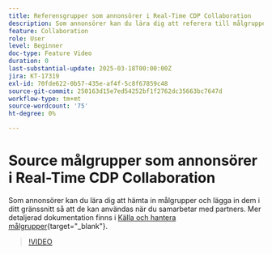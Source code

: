 ```yaml
---
title: Referensgrupper som annonsörer i Real-Time CDP Collaboration
description: Som annonsörer kan du lära dig att referera till målgrupper och föra in dem i ditt gränssnitt så att de kan användas när du samarbetar med partners.
feature: Collaboration
role: User
level: Beginner
doc-type: Feature Video
duration: 0
last-substantial-update: 2025-03-18T00:00:00Z
jira: KT-17319
exl-id: 70fde622-0b57-435e-af4f-5c8f67859c48
source-git-commit: 250163d15e7ed54252bf1f2762dc35663bc7647d
workflow-type: tm+mt
source-wordcount: '75'
ht-degree: 0%

---
```


# Source målgrupper som annonsörer i Real-Time CDP Collaboration

Som annonsörer kan du lära dig att hämta in målgrupper och lägga in dem i ditt gränssnitt så att de kan användas när du samarbetar med partners. Mer detaljerad dokumentation finns i [Källa och hantera målgrupper](https://experienceleague.adobe.com/sv/docs/real-time-cdp-collaboration/using/setup/onboard-audiences){target="_blank"}.

>[!VIDEO](https://video.tv.adobe.com/v/3452217/?learn=on&enablevpops)

